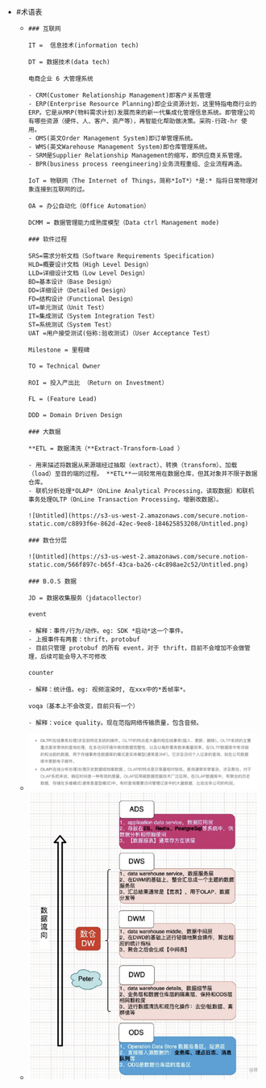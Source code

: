 - #术语表
	- ```
	  ### 互联网
	  
	  IT =  信息技术(information tech)
	  
	  DT = 数据技术(data tech)
	  
	  电商企业 6 大管理系统
	  
	  - CRM(Customer Relationship Management)即客户关系管理
	  - ERP(Enterprise Resource Planning)即企业资源计划，这里特指电商行业的ERP。它是从MRP(物料需求计划)发展而来的新一代集成化管理信息系统。即管理公司有哪些资源（硬件、人、客户、资产等），再智能化帮助做决策。采购-行政-hr 使用。
	  - OMS(英文Order Management System)即订单管理系统。
	  - WMS(英文Warehouse Management System)即仓库管理系统。
	  - SRM是Supplier Relationship Management的缩写，即供应商关系管理。
	  - BPR(business process reengineering)业务流程重组、企业流程再造。
	  
	  IoT = 物联网（The Internet of Things，简称*IoT*）*是:* 指将日常物理对象连接到互联网的过。
	  
	  OA = 办公自动化（Office Automation）
	  
	  DCMM = 数据管理能力成熟度模型（Data ctrl Management mode)
	  
	  ### 软件过程
	  
	  SRS=需求分析文档（Software Requirements Specification)
	  HLD=概要设计文档（High Level Design）
	  LLD=详细设计文档（Low Level Design）
	  BD=基本设计（Base Design）
	  DD=详细设计（Detailed Design）
	  FD=结构设计（Functional Design）
	  UT=单元测试（Unit Test）
	  IT=集成测试（System Integration Test）
	  ST=系统测试（System Test）
	  UAT =用户接受测试(俗称:验收测试)（User Acceptance Test）
	  
	  Milestone = 里程碑
	  
	  TO = Technical Owner
	  
	  ROI = 投入产出比 （Return on Investment）
	  
	  FL = (Feature Lead)
	  
	  DDD = Domain Driven Design
	  
	  ### 大数据
	  
	  **ETL = 数据清洗（**Extract-Transform-Load ）
	  
	  - 用来描述将数据从来源端经过抽取（extract）、转换（transform）、加载（load）至目的端的过程。 **ETL**一词较常用在数据仓库，但其对象并不限于数据仓库。
	  - 联机分析处理*OLAP*（OnLine Analytical Processing，读取数据）和联机事务处理OLTP（OnLine Transaction Processing，增删改数据）。
	  
	  ![Untitled](https://s3-us-west-2.amazonaws.com/secure.notion-static.com/c8893f6e-862d-42ec-9ee8-184625853208/Untitled.png)
	  
	  ### 数仓分层
	  
	  ![Untitled](https://s3-us-west-2.amazonaws.com/secure.notion-static.com/566f897c-b65f-43ca-ba26-c4c898ae2c52/Untitled.png)
	  
	  ### B.O.S 数据
	  
	  JD = 数据收集服务（jdatacollector）
	  
	  event
	  
	  - 解释：事件/行为/动作。eg: SDK *启动*这一个事件。
	  - 上报事件有两套：thrift，protobuf
	  - 目前只管理 protobuf 的所有 event，对于 thrift，目前不会增加不会做管理，后续可能会导入不可修改
	  
	  counter
	  
	  - 解释：统计值。eg: 视频渲染时, 在xxx中的*丢帧率*。
	  
	  voqa（基本上不会改变，目前只有一个）
	  
	  - 解释：voice quality。现在范指网络传输质量，包含音频。
	  ```
	- ![image.png](../assets/image_1651558642818_0.png)
	- ![image.png](../assets/image_1651558651103_0.png)